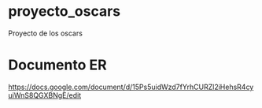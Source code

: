 # proyecto_oscars
Proyecto de los oscars
  
# Documento ER
https://docs.google.com/document/d/15Ps5uidWzd7fYrhCURZl2iHehsR4cyuiWnS8QGXBNgE/edit
